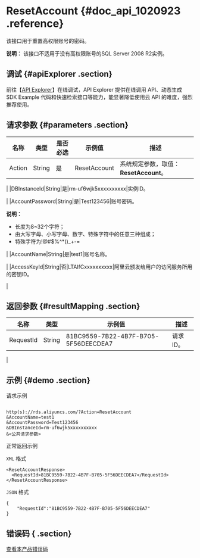 # ResetAccount {#doc_api_1020923 .reference}

该接口用于重置高权限账号的密码。

**说明：** 该接口不适用于没有高权限账号的SQL Server 2008 R2实例。

## 调试 {#apiExplorer .section}

前往【[API Explorer](https://api.aliyun.com/#product=Rds&api=ResetAccount)】在线调试，API Explorer 提供在线调用 API、动态生成 SDK Example 代码和快速检索接口等能力，能显著降低使用云 API 的难度，强烈推荐使用。

## 请求参数 {#parameters .section}

|名称|类型|是否必选|示例值|描述|
|--|--|----|---|--|
|Action|String|是|ResetAccount|系统规定参数，取值：**ResetAccount**。

 |
|DBInstanceId|String|是|rm-uf6wjk5xxxxxxxxxx|实例ID。

 |
|AccountPassword|String|是|Test123456|账号密码。

 **说明：** 

-   长度为8~32个字符；
-   由大写字母、小写字母、数字、特殊字符中的任意三种组成；
-   特殊字符为!@\#$%^\*\(\)\_+-=

 |
|AccountName|String|是|test1|账号名称。

 |
|AccessKeyId|String|否|LTAIfCxxxxxxxxxx|阿里云颁发给用户的访问服务所用的密钥ID。

 |

## 返回参数 {#resultMapping .section}

|名称|类型|示例值|描述|
|--|--|---|--|
|RequestId|String|81BC9559-7B22-4B7F-B705-5F56DEECDEA7|请求ID。

 |

## 示例 {#demo .section}

请求示例

``` {#request_demo}

http(s)://rds.aliyuncs.com/?Action=ResetAccount
&AccountName=test1
&AccountPassword=Test123456
&DBInstanceId=rm-uf6wjk5xxxxxxxxxx
&<公共请求参数>

```

正常返回示例

`XML` 格式

``` {#xml_return_success_demo}
<ResetAccountResponse>
  <RequestId>81BC9559-7B22-4B7F-B705-5F56DEECDEA7</RequestId>
</ResetAccountResponse>

```

`JSON` 格式

``` {#json_return_success_demo}
{
	"RequestId":"81BC9559-7B22-4B7F-B705-5F56DEECDEA7"
}
```

## 错误码 { .section}

[查看本产品错误码](https://error-center.aliyun.com/status/product/Rds)

